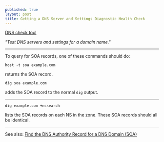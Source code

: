```yaml
---
published: true
layout: post
title: Getting a DNS Server and Settings Diagnostic Health Check
---
```



[DNS check tool](http://dnscheck.pingdom.com/)

*"Test DNS servers and settings for a domain name."*

---

To query for SOA records, one of these commands should do:

```
host -t soa example.com
```

returns the SOA record.

```
dig soa example.com
```

adds the SOA record to the normal `dig` output.

---

```
dig example.com +nssearch
```

lists the SOA records on each NS in the zone. These SOA records should all be identical.

---

See also: [Find the DNS Authority Record for a DNS Domain (SOA)](http://www.cyberciti.biz/faq/find-dns-domain-start-of-authority-record/)

